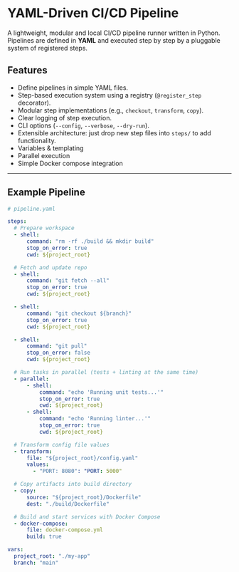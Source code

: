 # YAML-Driven CI/CD Pipeline

A lightweight, modular and local CI/CD pipeline runner written in Python.  
Pipelines are defined in **YAML** and executed step by step by a pluggable system of registered steps.

## Features
- Define pipelines in simple YAML files.
- Step-based execution system using a registry (`@register_step` decorator).
- Modular step implementations (e.g., `checkout`, `transform`, `copy`).
- Clear logging of step execution.
- CLI options (`--config`, `--verbose`, `--dry-run`).
- Extensible architecture: just drop new step files into `steps/` to add functionality.
- Variables & templating
- Parallel execution
- Simple Docker compose integration

---

## Example Pipeline
```yaml
# pipeline.yaml

steps:
  # Prepare workspace
  - shell:
      command: "rm -rf ./build && mkdir build"
      stop_on_error: true
      cwd: ${project_root}

  # Fetch and update repo
  - shell:
      command: "git fetch --all"
      stop_on_error: true
      cwd: ${project_root}

  - shell:
      command: "git checkout ${branch}"
      stop_on_error: true
      cwd: ${project_root}

  - shell:
      command: "git pull"
      stop_on_error: false
      cwd: ${project_root}

  # Run tasks in parallel (tests + linting at the same time)
  - parallel:
      - shell:
          command: "echo 'Running unit tests...'"
          stop_on_error: true
          cwd: ${project_root}
      - shell:
          command: "echo 'Running linter...'"
          stop_on_error: true
          cwd: ${project_root}

  # Transform config file values
  - transform:
      file: "${project_root}/config.yaml"
      values:
        - "PORT: 8080": "PORT: 5000"

  # Copy artifacts into build directory
  - copy:
      source: "${project_root}/Dockerfile"
      dest: "./build/Dockerfile"

  # Build and start services with Docker Compose
  - docker-compose:
      file: docker-compose.yml
      build: true

vars:
  project_root: "./my-app"
  branch: "main"
```
